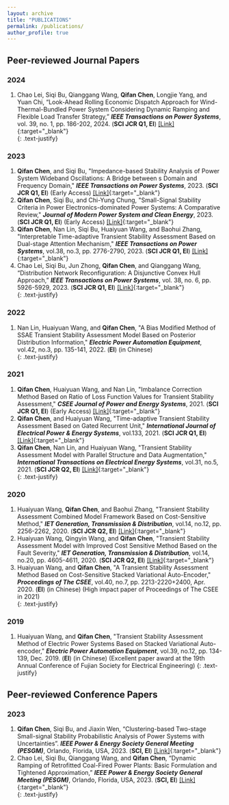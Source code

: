 ```yaml
---
layout: archive
title: "PUBLICATIONS"
permalink: /publications/
author_profile: true
---
```


## Peer-reviewed Journal Papers

### 2024
1. Chao Lei, Siqi Bu, Qianggang Wang, **Qifan Chen**, Longjie Yang, and Yuan Chi, “Look-Ahead Rolling Economic Dispatch Approach for Wind-Thermal-Bundled Power System Considering Dynamic Ramping and Flexible Load Transfer Strategy,” ***IEEE Transactions on Power Systems***, vol. 39, no. 1, pp. 186-202, 2024. (**SCI JCR Q1, EI**) [[Link]](https://ieeexplore.ieee.org/document/10026349){:target="_blank"}<br>
{: .text-justify}

### 2023
1. **Qifan Chen**, and Siqi Bu, "Impedance-based Stability Analysis of Power System Wideband Oscillations: A Bridge between s Domain and Frequency Domain," ***IEEE Transactions on Power Systems***, 2023. (**SCI JCR Q1, EI**) (Early Access) [[Link]](https://ieeexplore.ieee.org/document/10360322){:target="_blank"}<br>
1. **Qifan Chen**, Siqi Bu, and Chi-Yung Chung, "Small-Signal Stability Criteria in Power Electronics-dominated Power Systems: A Comparative Review," ***Journal of Modern Power System and Clean Energy***, 2023. (**SCI JCR Q1, EI**) (Early Access) [[Link]](https://ieeexplore.ieee.org/document/10355078){:target="_blank"}<br>
1. **Qifan Chen**, Nan Lin, Siqi Bu, Huaiyuan Wang, and Baohui Zhang, "Interpretable Time-adaptive Transient Stability Assessment Based on Dual-stage Attention Mechanism," ***IEEE Transactions on Power Systems***, vol.38, no.3, pp. 2776-2790, 2023. (**SCI JCR Q1, EI**) [[Link]](https://ieeexplore.ieee.org/document/9802730){:target="_blank"}<br>
1. Chao Lei, Siqi Bu, Jun Zhong, **Qifan Chen**, and Qianggang Wang, “Distribution Network Reconfiguration: A Disjunctive Convex Hull Approach,” ***IEEE Transactions on Power Systems***, vol. 38, no. 6, pp. 5926-5929, 2023. (**SCI JCR Q1, EI**) [[Link]](https://ieeexplore.ieee.org/document/10214389){:target="_blank"}<br>
{: .text-justify}

### 2022
1. Nan Lin, Huaiyuan Wang, and **Qifan Chen**, "A Bias Modified Method of SSAE Transient Stability Assessment Model Based on Posterior Distribution Information," ***Electric Power Automation Equipment***, vol.42, no.3, pp. 135-141, 2022. (**EI**) (in Chinese)<br>
{: .text-justify}

### 2021
1. **Qifan Chen**, Huaiyuan Wang, and Nan Lin, "Imbalance Correction Method Based on Ratio of Loss Function Values for Transient Stability Assessment," ***CSEE Journal of Power and Energy Systems***, 2021. (**SCI JCR Q1, EI**) (Early Access) [[Link]](https://ieeexplore.ieee.org/document/9770511){:target="_blank"}<br>
1. **Qifan Chen**, and Huaiyuan Wang, "Time-adaptive Transient Stability Assessment Based on Gated Recurrent Unit," ***International Journal of Electrical Power & Energy Systems***, vol.133, 2021. (**SCI JCR Q1, EI**) [[Link]](https://doi.org/10.1016/j.ijepes.2021.107156){:target="_blank"}<br>
1. **Qifan Chen**, Nan Lin, and Huaiyuan Wang, "Transient Stability Assessment Model with Parallel Structure and Data Augmentation," ***International Transactions on Electrical Energy Systems***, vol.31, no.5, 2021. (**SCI JCR Q2, EI**) [[Link]](https://doi.org/10.1002/2050-7038.12872){:target="_blank"}<br>
{: .text-justify}

### 2020
1. Huaiyuan Wang, **Qifan Chen**, and Baohui Zhang, "Transient Stability Assessment Combined Model Framework Based on Cost-Sensitive Method," ***IET Generation, Transmission & Distribution***, vol.14, no.12, pp. 2256-2262, 2020. (**SCI JCR Q2, EI**) [[Link]](https://doi.org/10.1049/iet-gtd.2019.1562){:target="_blank"}<br>
1. Huaiyuan Wang, Qingyin Wang, and **Qifan Chen**, "Transient Stability Assessment Model with Improved Cost Sensitive Method Based on the Fault Severity," ***IET Generation, Transmission & Distribution***, vol.14, no.20, pp. 4605-4611, 2020. (**SCI JCR Q2, EI**) [[Link]](https://doi.org/10.1049/iet-gtd.2020.0967){:target="_blank"}<br>
1. Huaiyuan Wang, and **Qifan Chen**, "A Transient Stability Assessment Method Based on Cost-Sensitive Stacked Variational Auto-Encoder," ***Proceedings of The CSEE***, vol.40, no.7, pp. 2213-2220+2400, Apr. 2020. (**EI**) (in Chinese) (High impact paper of Proceedings of The CSEE in 2021)<br>
{: .text-justify}

### 2019
1. Huaiyuan Wang, and **Qifan Chen**, "Transient Stability Assessment Method of Electric Power Systems Based on Stacked Variational Auto-encoder," ***Electric Power Automation Equipment***, vol.39, no.12, pp. 134-139, Dec. 2019. (**EI**) (in Chinese) (Excellent paper award at the 19th Annual Conference of Fujian Society for Electrical Engineering)
{: .text-justify}

## Peer-reviewed Conference Papers
### 2023
1. **Qifan Chen**, Siqi Bu, and Jiaxin Wen, “Clustering-based Two-stage Small-signal Stability Probabilistic Analysis of Power Systems with Uncertainties”. ***IEEE Power & Energy Society General Meeting (PESGM)***, Orlando, Florida, USA, 2023. (**SCI, EI**) [[Link]](https://ieeexplore.ieee.org/document/10252926){:target="_blank"}<br>
2. Chao Lei, Siqi Bu, Qianggang Wang, and **Qifan Chen**, “Dynamic Ramping of Retrofitted Coal-Fired Power Plants: Basic Formulation and Tightened Approximation,” ***IEEE Power & Energy Society General Meeting (PESGM)***, Orlando, Florida, USA, 2023. (**SCI, EI**) [[Link]](https://ieeexplore.ieee.org/document/10253043){:target="_blank"}<br>
{: .text-justify}
